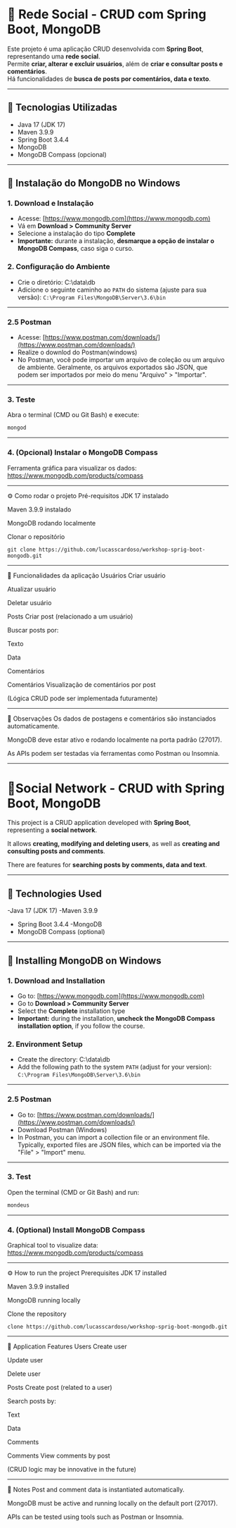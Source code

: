 # 📱 Rede Social - CRUD com Spring Boot, MongoDB

Este projeto é uma aplicação CRUD desenvolvida com **Spring Boot**, representando uma **rede social**.  
Permite **criar, alterar e excluir usuários**, além de **criar e consultar posts e comentários**.  
Há funcionalidades de **busca de posts por comentários, data e texto**.

---

## 🚀 Tecnologias Utilizadas

- Java 17 (JDK 17)
- Maven 3.9.9
- Spring Boot 3.4.4
- MongoDB
- MongoDB Compass (opcional)

---

## 🧰 Instalação do MongoDB no Windows

### 1. Download e Instalação

- Acesse: [https://www.mongodb.com](https://www.mongodb.com)
- Vá em **Download > Community Server**
- Selecione a instalação do tipo **Complete**
- **Importante:** durante a instalação, **desmarque a opção de instalar o MongoDB Compass**, caso siga o curso.

### 2. Configuração do Ambiente

- Crie o diretório:
C:\data\db
- Adicione o seguinte caminho ao `PATH` do sistema (ajuste para sua versão):
```C:\Program Files\MongoDB\Server\3.6\bin```

---

### 2.5 Postman
- Acesse: [https://www.postman.com/downloads/](https://www.postman.com/downloads/)
- Realize o downlod do Postman(windows)
- No Postman, você pode importar um arquivo de coleção ou um arquivo de ambiente. Geralmente, os arquivos exportados são JSON, que podem ser importados por meio do menu "Arquivo" > "Importar".


---


### 3. Teste

Abra o terminal (CMD ou Git Bash) e execute:

```bash
mongod
```

---

### 4. (Opcional) Instalar o MongoDB Compass

Ferramenta gráfica para visualizar os dados:
https://www.mongodb.com/products/compass

---

⚙️ Como rodar o projeto
Pré-requisitos
JDK 17 instalado

Maven 3.9.9 instalado

MongoDB rodando localmente

Clonar o repositório

```
git clone https://github.com/lucasscardoso/workshop-sprig-boot-mongodb.git
```

---

🧪 Funcionalidades da aplicação
Usuários
Criar usuário

Atualizar usuário

Deletar usuário

Posts
Criar post (relacionado a um usuário)

Buscar posts por:

Texto

Data

Comentários

Comentários
Visualização de comentários por post

(Lógica CRUD pode ser implementada futuramente)

---

📌 Observações
Os dados de postagens e comentários são instanciados automaticamente.

MongoDB deve estar ativo e rodando localmente na porta padrão (27017).

As APIs podem ser testadas via ferramentas como Postman ou Insomnia.


---

# 📱Social Network - CRUD with Spring Boot, MongoDB

This project is a CRUD application developed with **Spring Boot**, representing a **social network**.

It allows **creating, modifying and deleting users**, as well as **creating and consulting posts and comments**.

There are features for **searching posts by comments, data and text**.

---

## 🚀 Technologies Used

-Java 17 (JDK 17)
-Maven 3.9.9
- Spring Boot 3.4.4
-MongoDB
- MongoDB Compass (optional)

---

## 🧰 Installing MongoDB on Windows

### 1. Download and Installation

- Go to: [https://www.mongodb.com](https://www.mongodb.com)
- Go to **Download > Community Server**
- Select the **Complete** installation type
- **Important:** during the installation, **uncheck the MongoDB Compass installation option**, if you follow the course.

### 2. Environment Setup

- Create the directory:
C:\data\db
- Add the following path to the system `PATH` (adjust for your version):
```C:\Program Files\MongoDB\Server\3.6\bin```

---

### 2.5 Postman
- Go to: [https://www.postman.com/downloads/](https://www.postman.com/downloads/)
- Download Postman (Windows)
- In Postman, you can import a collection file or an environment file. Typically, exported files are JSON files, which can be imported via the "File" > "Import" menu.

---


### 3. Test

Open the terminal (CMD or Git Bash) and run:

```bash
mondeus
```

---

### 4. (Optional) Install MongoDB Compass

Graphical tool to visualize data:
https://www.mongodb.com/products/compass

---

⚙️ How to run the project
Prerequisites
JDK 17 installed

Maven 3.9.9 installed

MongoDB running locally

Clone the repository

```
clone https://github.com/lucasscardoso/workshop-sprig-boot-mongodb.git
```

---

🧪 Application Features
Users
Create user

Update user

Delete user

Posts
Create post (related to a user)

Search posts by:

Text

Data

Comments

Comments
View comments by post

(CRUD logic may be innovative in the future)

---

📌 Notes
Post and comment data is instantiated automatically.

MongoDB must be active and running locally on the default port (27017).

APIs can be tested using tools such as Postman or Insomnia.